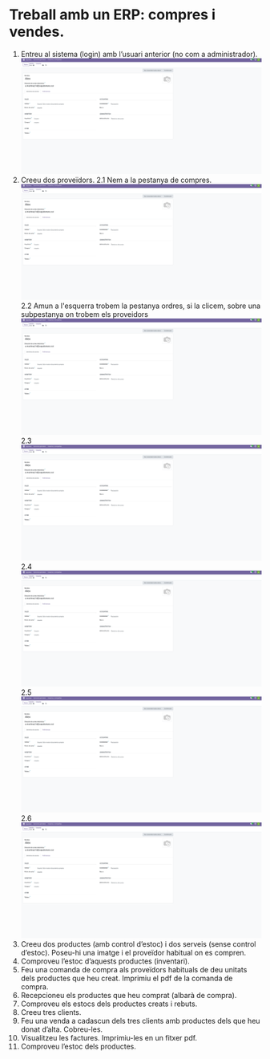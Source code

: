 # Treball amb un ERP: compres i vendes. 

1. Entreu al sistema (login) amb l’usuari anterior (no com a administrador).
 ![foto_ajustes](https://github.com/amartinez14-sapa/oodo.github.io-Public/blob/main/img/Usuari_Alex_No_ADM.png)
2. Creeu dos proveïdors.
   2.1 Nem a  la pestanya de compres.
   ![foto_ajustes](https://github.com/amartinez14-sapa/oodo.github.io-Public/blob/main/img/Usuari_Alex_No_ADM.png)
   2.2 Amun a l'esquerra trobem la pestanya ordres, si la clicem, sobre una subpestanya on trobem els proveidors 
   ![foto_ajustes](https://github.com/amartinez14-sapa/oodo.github.io-Public/blob/main/img/Usuari_Alex_No_ADM.png)
   2.3
   ![foto_ajustes](https://github.com/amartinez14-sapa/oodo.github.io-Public/blob/main/img/Usuari_Alex_No_ADM.png)
   2.4
   ![foto_ajustes](https://github.com/amartinez14-sapa/oodo.github.io-Public/blob/main/img/Usuari_Alex_No_ADM.png)
   2.5
   ![foto_ajustes](https://github.com/amartinez14-sapa/oodo.github.io-Public/blob/main/img/Usuari_Alex_No_ADM.png)
   2.6
   ![foto_ajustes](https://github.com/amartinez14-sapa/oodo.github.io-Public/blob/main/img/Usuari_Alex_No_ADM.png)
4. Creeu dos productes (amb control d’estoc) i dos serveis (sense control d’estoc). Poseu-hi una imatge i el proveïdor habitual on es compren.
5. Comproveu l’estoc d’aquests productes (inventari).
6. Feu una comanda de compra als proveïdors habituals de deu unitats dels productes que heu creat. Imprimiu el pdf de la comanda de compra.
7. Recepcioneu els productes que heu comprat (albarà de compra).
8. Comproveu els estocs dels productes creats i rebuts.
9. Creeu tres clients.
10. Feu una venda a cadascun dels tres clients amb productes dels que heu donat d’alta. Cobreu-les.
11. Visualitzeu les factures. Imprimiu-les en un fitxer pdf.
12. Comproveu l’estoc dels productes.


